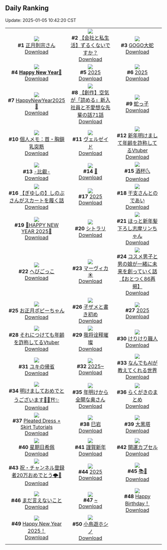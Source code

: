 ## Daily Ranking
Update: 2025-01-05 10:42:20 CST

|      |      |      |
| :----: | :----: | :----: |
| ![](https://i.pixiv.re/c/240x480/img-master/img/2025/01/02/00/00/24/125804324_p0_master1200.jpg)<br>**#1** [正月則宗さん](https://www.pixiv.net/artworks/125804324)<br>[Download](https://i.pixiv.re/img-original/img/2025/01/02/00/00/24/125804324_p0.jpg) | ![](https://i.pixiv.re/c/240x480/img-master/img/2025/01/03/12/00/15/125851300_p0_master1200.jpg)<br>**#2** [【会社と私生活】ずるくないですか？](https://www.pixiv.net/artworks/125851300)<br>[Download](https://i.pixiv.re/img-original/img/2025/01/03/12/00/15/125851300_p0.jpg) | ![](https://i.pixiv.re/c/240x480/img-master/img/2025/01/02/07/30/01/125812888_p0_master1200.jpg)<br>**#3** [GOGO大蛇](https://www.pixiv.net/artworks/125812888)<br>[Download](https://i.pixiv.re/img-original/img/2025/01/02/07/30/01/125812888_p0.jpg) |
| ![](https://i.pixiv.re/c/240x480/img-master/img/2025/01/02/00/47/51/125806364_p0_master1200.jpg)<br>**#4** [𝐇𝐚𝐩𝐩𝐲 𝐍𝐞𝐰 𝐘𝐞𝐚𝐫🐍](https://www.pixiv.net/artworks/125806364)<br>[Download](https://i.pixiv.re/img-original/img/2025/01/02/00/47/51/125806364_p0.jpg) | ![](https://i.pixiv.re/c/240x480/img-master/img/2025/01/03/00/00/02/125838053_p0_master1200.jpg)<br>**#5** [2025](https://www.pixiv.net/artworks/125838053)<br>[Download](https://i.pixiv.re/img-original/img/2025/01/03/00/00/02/125838053_p0.jpg) | ![](https://i.pixiv.re/c/240x480/img-master/img/2025/01/02/00/00/26/125804335_p0_master1200.jpg)<br>**#6** [2025](https://www.pixiv.net/artworks/125804335)<br>[Download](https://i.pixiv.re/img-original/img/2025/01/02/00/00/26/125804335_p0.png) |
| ![](https://i.pixiv.re/c/240x480/img-master/img/2025/01/02/12/30/01/125818377_p0_master1200.jpg)<br>**#7** [HappyΝewYear2025🐍](https://www.pixiv.net/artworks/125818377)<br>[Download](https://i.pixiv.re/img-original/img/2025/01/02/12/30/01/125818377_p0.png) | ![](https://i.pixiv.re/c/240x480/img-master/img/2025/01/02/18/07/23/125826343_p0_master1200.jpg)<br>**#8** [【創作】空気が「読める」新入社員と不愛想な先輩の話71話](https://www.pixiv.net/artworks/125826343)<br>[Download](https://i.pixiv.re/img-original/img/2025/01/02/18/07/23/125826343_p0.jpg) | ![](https://i.pixiv.re/c/240x480/img-master/img/2025/01/02/00/22/43/125805537_p0_master1200.jpg)<br>**#9** [蛇っ子](https://www.pixiv.net/artworks/125805537)<br>[Download](https://i.pixiv.re/img-original/img/2025/01/02/00/22/43/125805537_p0.jpg) |
| ![](https://i.pixiv.re/c/240x480/img-master/img/2025/01/02/06/00/07/125811748_p0_master1200.jpg)<br>**#10** [個人メモ：首・胸鎖乳突筋](https://www.pixiv.net/artworks/125811748)<br>[Download](https://i.pixiv.re/img-original/img/2025/01/02/06/00/07/125811748_p0.jpg) | ![](https://i.pixiv.re/c/240x480/img-master/img/2025/01/02/12/32/47/125818462_p0_master1200.jpg)<br>**#11** [ヴェルゼイド](https://www.pixiv.net/artworks/125818462)<br>[Download](https://i.pixiv.re/img-original/img/2025/01/02/12/32/47/125818462_p0.png) | ![](https://i.pixiv.re/c/240x480/img-master/img/2025/01/02/21/35/37/125832903_p0_master1200.jpg)<br>**#12** [新年明けまして年齢を詐称してるVtuber](https://www.pixiv.net/artworks/125832903)<br>[Download](https://i.pixiv.re/img-original/img/2025/01/02/21/35/37/125832903_p0.png) |
| ![](https://i.pixiv.re/c/240x480/img-master/img/2025/01/02/12/47/03/125818760_p0_master1200.jpg)<br>**#13** [-比叡-](https://www.pixiv.net/artworks/125818760)<br>[Download](https://i.pixiv.re/img-original/img/2025/01/02/12/47/03/125818760_p0.jpg) | ![](https://i.pixiv.re/c/240x480/img-master/img/2025/01/02/00/01/18/125804473_p0_master1200.jpg)<br>**#14** [🌟](https://www.pixiv.net/artworks/125804473)<br>[Download](https://i.pixiv.re/img-original/img/2025/01/02/00/01/18/125804473_p0.png) | ![](https://i.pixiv.re/c/240x480/img-master/img/2025/01/02/03/37/02/125809885_p0_master1200.jpg)<br>**#15** [酒杯🌜](https://www.pixiv.net/artworks/125809885)<br>[Download](https://i.pixiv.re/img-original/img/2025/01/02/03/37/02/125809885_p0.jpg) |
| ![](https://i.pixiv.re/c/240x480/img-master/img/2025/01/03/00/00/09/125838103_p0_master1200.jpg)<br>**#16** [【ぎゆしの】しのぶさんがスカートを履く話](https://www.pixiv.net/artworks/125838103)<br>[Download](https://i.pixiv.re/img-original/img/2025/01/03/00/00/09/125838103_p0.png) | ![](https://i.pixiv.re/c/240x480/img-master/img/2025/01/02/18/20/34/125826693_p0_master1200.jpg)<br>**#17** [2025](https://www.pixiv.net/artworks/125826693)<br>[Download](https://i.pixiv.re/img-original/img/2025/01/02/18/20/34/125826693_p0.jpg) | ![](https://i.pixiv.re/c/240x480/img-master/img/2025/01/02/00/38/58/125806108_p0_master1200.jpg)<br>**#18** [干支さんとのであい](https://www.pixiv.net/artworks/125806108)<br>[Download](https://i.pixiv.re/img-original/img/2025/01/02/00/38/58/125806108_p0.jpg) |
| ![](https://i.pixiv.re/c/240x480/img-master/img/2025/01/02/12/03/29/125817821_p0_master1200.jpg)<br>**#19** [🎍HAPPY NEW YEAR 2025🎍](https://www.pixiv.net/artworks/125817821)<br>[Download](https://i.pixiv.re/img-original/img/2025/01/02/12/03/29/125817821_p0.jpg) | ![](https://i.pixiv.re/c/240x480/img-master/img/2025/01/02/01/04/45/125806875_p0_master1200.jpg)<br>**#20** [シトラリ](https://www.pixiv.net/artworks/125806875)<br>[Download](https://i.pixiv.re/img-original/img/2025/01/02/01/04/45/125806875_p0.jpg) | ![](https://i.pixiv.re/c/240x480/img-master/img/2025/01/02/00/04/21/125804754_p0_master1200.jpg)<br>**#21** [ほっと新年髪下ろし志摩リンちゃん](https://www.pixiv.net/artworks/125804754)<br>[Download](https://i.pixiv.re/img-original/img/2025/01/02/00/04/21/125804754_p0.png) |
| ![](https://i.pixiv.re/c/240x480/img-master/img/2025/01/02/23/52/09/125837732_p0_master1200.jpg)<br>**#22** [へびごっこ](https://www.pixiv.net/artworks/125837732)<br>[Download](https://i.pixiv.re/img-original/img/2025/01/02/23/52/09/125837732_p0.jpg) | ![](https://i.pixiv.re/c/240x480/img-master/img/2025/01/02/01/04/49/125806878_p0_master1200.jpg)<br>**#23** [マーヴィカ☀](https://www.pixiv.net/artworks/125806878)<br>[Download](https://i.pixiv.re/img-original/img/2025/01/02/01/04/49/125806878_p0.jpg) | ![](https://i.pixiv.re/c/240x480/img-master/img/2025/01/03/12/00/52/125851355_p0_master1200.jpg)<br>**#24** [コスメ男子と男の娘が一緒に未来を創っていく話【おとつく86再掲】](https://www.pixiv.net/artworks/125851355)<br>[Download](https://i.pixiv.re/img-original/img/2025/01/03/12/00/52/125851355_p0.jpg) |
| ![](https://i.pixiv.re/c/240x480/img-master/img/2025/01/02/16/43/39/125823987_p0_master1200.jpg)<br>**#25** [お正月ポピーちゃん](https://www.pixiv.net/artworks/125823987)<br>[Download](https://i.pixiv.re/img-original/img/2025/01/02/16/43/39/125823987_p0.jpg) | ![](https://i.pixiv.re/c/240x480/img-master/img/2025/01/02/00/39/41/125806130_p0_master1200.jpg)<br>**#26** [子ザメと書き初め](https://www.pixiv.net/artworks/125806130)<br>[Download](https://i.pixiv.re/img-original/img/2025/01/02/00/39/41/125806130_p0.jpg) | ![](https://i.pixiv.re/c/240x480/img-master/img/2025/01/02/19/32/12/125828688_p0_master1200.jpg)<br>**#27** [2025](https://www.pixiv.net/artworks/125828688)<br>[Download](https://i.pixiv.re/img-original/img/2025/01/02/19/32/12/125828688_p0.jpg) |
| ![](https://i.pixiv.re/c/240x480/img-master/img/2025/01/03/21/04/49/125865924_p0_master1200.jpg)<br>**#28** [それにつけても年齢を詐称してるVtuber](https://www.pixiv.net/artworks/125865924)<br>[Download](https://i.pixiv.re/img-original/img/2025/01/03/21/04/49/125865924_p0.jpg) | ![](https://i.pixiv.re/c/240x480/img-master/img/2025/01/02/17/15/49/125824816_p0_master1200.jpg)<br>**#29** [我将诠释璀璨](https://www.pixiv.net/artworks/125824816)<br>[Download](https://i.pixiv.re/img-original/img/2025/01/02/17/15/49/125824816_p0.jpg) | ![](https://i.pixiv.re/c/240x480/img-master/img/2025/01/03/20/30/01/125864645_p0_master1200.jpg)<br>**#30** [けりけり職人](https://www.pixiv.net/artworks/125864645)<br>[Download](https://i.pixiv.re/img-original/img/2025/01/03/20/30/01/125864645_p0.png) |
| ![](https://i.pixiv.re/c/240x480/img-master/img/2025/01/02/00/01/45/125804524_p0_master1200.jpg)<br>**#31** [ユキの帰省](https://www.pixiv.net/artworks/125804524)<br>[Download](https://i.pixiv.re/img-original/img/2025/01/02/00/01/45/125804524_p0.jpg) | ![](https://i.pixiv.re/c/240x480/img-master/img/2025/01/03/00/00/23/125838182_p0_master1200.jpg)<br>**#32** [2025~](https://www.pixiv.net/artworks/125838182)<br>[Download](https://i.pixiv.re/img-original/img/2025/01/03/00/00/23/125838182_p0.jpg) | ![](https://i.pixiv.re/c/240x480/img-master/img/2025/01/02/18/31/29/125826970_p0_master1200.jpg)<br>**#33** [なんでもAIが教えてくれる世界](https://www.pixiv.net/artworks/125826970)<br>[Download](https://i.pixiv.re/img-original/img/2025/01/02/18/31/29/125826970_p0.jpg) |
| ![](https://i.pixiv.re/c/240x480/img-master/img/2025/01/02/12/19/17/125818161_p0_master1200.jpg)<br>**#34** [明けましておめでとうございます🎍🐍⛩✨](https://www.pixiv.net/artworks/125818161)<br>[Download](https://i.pixiv.re/img-original/img/2025/01/02/12/19/17/125818161_p0.jpg) | ![](https://i.pixiv.re/c/240x480/img-master/img/2025/01/02/00/00/07/125804230_p0_master1200.jpg)<br>**#35** [年明けから全開な奥さん](https://www.pixiv.net/artworks/125804230)<br>[Download](https://i.pixiv.re/img-original/img/2025/01/02/00/00/07/125804230_p0.jpg) | ![](https://i.pixiv.re/c/240x480/img-master/img/2025/01/03/22/47/13/125869615_p0_master1200.jpg)<br>**#36** [らくがきのまとめ](https://www.pixiv.net/artworks/125869615)<br>[Download](https://i.pixiv.re/img-original/img/2025/01/03/22/47/13/125869615_p0.png) |
| ![](https://i.pixiv.re/c/240x480/img-master/img/2025/01/02/00/30/06/125805795_p0_master1200.jpg)<br>**#37** [Pleated Dress + Skirt Tutorials](https://www.pixiv.net/artworks/125805795)<br>[Download](https://i.pixiv.re/img-original/img/2025/01/02/00/30/06/125805795_p0.jpg) | ![](https://i.pixiv.re/c/240x480/img-master/img/2025/01/03/07/01/17/125846142_p0_master1200.jpg)<br>**#38** [巳岩](https://www.pixiv.net/artworks/125846142)<br>[Download](https://i.pixiv.re/img-original/img/2025/01/03/07/01/17/125846142_p0.jpg) | ![](https://i.pixiv.re/c/240x480/img-master/img/2025/01/03/00/00/13/125838128_p0_master1200.jpg)<br>**#39** [大黑塔](https://www.pixiv.net/artworks/125838128)<br>[Download](https://i.pixiv.re/img-original/img/2025/01/03/00/00/13/125838128_p0.jpg) |
| ![](https://i.pixiv.re/c/240x480/img-master/img/2025/01/03/12/36/15/125852154_p0_master1200.jpg)<br>**#40** [星期日希佩](https://www.pixiv.net/artworks/125852154)<br>[Download](https://i.pixiv.re/img-original/img/2025/01/03/12/36/15/125852154_p0.jpg) | ![](https://i.pixiv.re/c/240x480/img-master/img/2025/01/02/14/58/35/125821555_p0_master1200.jpg)<br>**#41** [謹賀新年](https://www.pixiv.net/artworks/125821555)<br>[Download](https://i.pixiv.re/img-original/img/2025/01/02/14/58/35/125821555_p0.jpg) | ![](https://i.pixiv.re/c/240x480/img-master/img/2025/01/02/14/35/46/125821076_p0_master1200.jpg)<br>**#42** [開運カプセル](https://www.pixiv.net/artworks/125821076)<br>[Download](https://i.pixiv.re/img-original/img/2025/01/02/14/35/46/125821076_p0.jpg) |
| ![](https://i.pixiv.re/c/240x480/img-master/img/2025/01/03/10/40/06/125849592_p0_master1200.jpg)<br>**#43** [祝・チャンネル登録者20万おめでとう🌩🦒](https://www.pixiv.net/artworks/125849592)<br>[Download](https://i.pixiv.re/img-original/img/2025/01/03/10/40/06/125849592_p0.jpg) | ![](https://i.pixiv.re/c/240x480/img-master/img/2025/01/02/04/37/49/125810713_p0_master1200.jpg)<br>**#44** [2025](https://www.pixiv.net/artworks/125810713)<br>[Download](https://i.pixiv.re/img-original/img/2025/01/02/04/37/49/125810713_p0.jpg) | ![](https://i.pixiv.re/c/240x480/img-master/img/2025/01/02/11/55/48/125817533_p0_master1200.jpg)<br>**#45** [📚🍺](https://www.pixiv.net/artworks/125817533)<br>[Download](https://i.pixiv.re/img-original/img/2025/01/02/11/55/48/125817533_p0.jpg) |
| ![](https://i.pixiv.re/c/240x480/img-master/img/2025/01/02/23/59/19/125838014_p0_master1200.jpg)<br>**#46** [まだ言えないこと](https://www.pixiv.net/artworks/125838014)<br>[Download](https://i.pixiv.re/img-original/img/2025/01/02/23/59/19/125838014_p0.jpg) | ![](https://i.pixiv.re/c/240x480/img-master/img/2025/01/02/00/00/08/125804239_p0_master1200.jpg)<br>**#47** [~](https://www.pixiv.net/artworks/125804239)<br>[Download](https://i.pixiv.re/img-original/img/2025/01/02/00/00/08/125804239_p0.jpg) | ![](https://i.pixiv.re/c/240x480/img-master/img/2025/01/03/01/27/12/125841254_p0_master1200.jpg)<br>**#48** [Happy Birthday！](https://www.pixiv.net/artworks/125841254)<br>[Download](https://i.pixiv.re/img-original/img/2025/01/03/01/27/12/125841254_p0.jpg) |
| ![](https://i.pixiv.re/c/240x480/img-master/img/2025/01/02/19/49/03/125829186_p0_master1200.jpg)<br>**#49** [Happy New Year 2025！](https://www.pixiv.net/artworks/125829186)<br>[Download](https://i.pixiv.re/img-original/img/2025/01/02/19/49/03/125829186_p0.jpg) | ![](https://i.pixiv.re/c/240x480/img-master/img/2025/01/02/00/00/20/125804299_p0_master1200.jpg)<br>**#50** [小鳥遊ホシノ](https://www.pixiv.net/artworks/125804299)<br>[Download](https://i.pixiv.re/img-original/img/2025/01/02/00/00/20/125804299_p0.png) |
|      |
